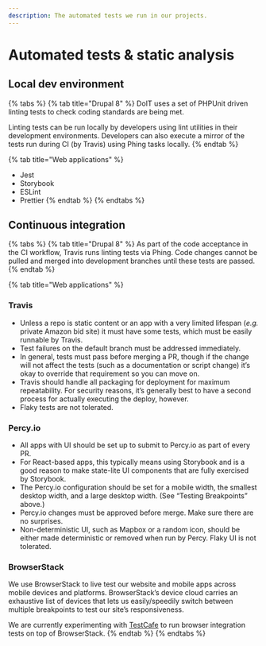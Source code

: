 ```yaml
---
description: The automated tests we run in our projects.
---
```


# Automated tests & static analysis

## Local dev environment

{% tabs %}
{% tab title="Drupal 8" %}
DoIT uses a set of PHPUnit driven linting tests to check coding standards are being met.

Linting tests can be run locally by developers using lint utilities in their development environments. Developers can also execute a mirror of the tests run during CI (by Travis) using Phing tasks locally.
{% endtab %}

{% tab title="Web applications" %}
* Jest
* Storybook
* ESLint
* Prettier
{% endtab %}
{% endtabs %}

## Continuous integration

{% tabs %}
{% tab title="Drupal 8" %}
As part of the code acceptance in the CI workflow, Travis runs linting tests via Phing. Code changes cannot be pulled and merged into development branches until these tests are passed.
{% endtab %}

{% tab title="Web applications" %}
### Travis

* Unless a repo is static content or an app with a very limited lifespan (_e.g._ private Amazon bid site) it must have some tests, which must be easily runnable by Travis.
* Test failures on the default branch must be addressed immediately.
* In general, tests must pass before merging a PR, though if the change will not affect the tests (such as a documentation or script change) it’s okay to override that requirement so you can move on.
* Travis should handle all packaging for deployment for maximum repeatability. For security reasons, it’s generally best to have a second process for actually executing the deploy, however.
* Flaky tests are not tolerated.

### Percy.io

* All apps with UI should be set up to submit to Percy.io as part of every PR.
* For React-based apps, this typically means using Storybook and is a good reason to make state-lite UI components that are fully exercised by Storybook.
* The Percy.io configuration should be set for a mobile width, the smallest desktop width, and a large desktop width. (See “Testing Breakpoints” above.)
* Percy.io changes must be approved before merge. Make sure there are no surprises.
* Non-deterministic UI, such as Mapbox or a random icon, should be either made deterministic or removed when run by Percy. Flaky UI is not tolerated.

### BrowserStack

We use BrowserStack to live test our website and mobile apps across mobile devices and platforms. BrowserStack’s device cloud carries an exhaustive list of devices that lets us easily/speedily switch between multiple breakpoints to test our site’s responsiveness.

We are currently experimenting with [TestCafe](https://testcafe.devexpress.com/) to run browser integration tests on top of BrowserStack.
{% endtab %}
{% endtabs %}
